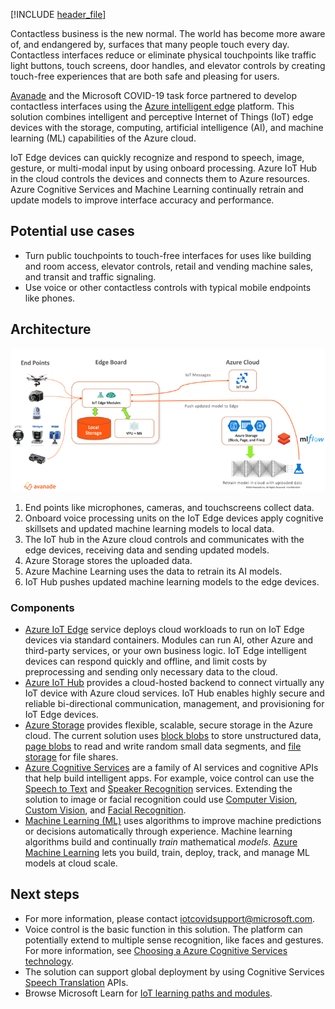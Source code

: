 [!INCLUDE [header_file](../../../includes/sol-idea-header.md)]

Contactless business is the new normal. The world has become more aware of, and endangered by, surfaces that many people touch every day. Contactless interfaces reduce or eliminate physical touchpoints like traffic light buttons, touch screens, door handles, and elevator controls by creating touch-free experiences that are both safe and pleasing for users.

[Avanade](https://www.avanade.com) and the Microsoft COVID-19 task force partnered to develop contactless interfaces using the [Azure intelligent edge](https://azure.microsoft.com/overview/future-of-cloud/) platform. This solution combines intelligent and perceptive Internet of Things (IoT) edge devices with the storage, computing, artificial intelligence (AI), and machine learning (ML) capabilities of the Azure cloud.

IoT Edge devices can quickly recognize and respond to speech, image, gesture, or multi-modal input by using onboard processing. Azure IoT Hub in the cloud controls the devices and connects them to Azure resources. Azure Cognitive Services and Machine Learning continually retrain and update models to improve interface accuracy and performance.

## Potential use cases

- Turn public touchpoints to touch-free interfaces for uses like building and room access, elevator controls, retail and vending machine sales, and transit and traffic signaling.
- Use voice or other contactless controls with typical mobile endpoints like phones.

## Architecture

![Architecture diagram: Contactless interfaces and other IoT edge devices used as part of an Azure intelligent cloud solution.](../media/avanade-contactless-interface-iot-edge.png)

1. End points like microphones, cameras, and touchscreens collect data.
2. Onboard voice processing units on the IoT Edge devices apply cognitive skillsets and updated machine learning models to local data.
3. The IoT hub in the Azure cloud controls and communicates with the edge devices, receiving data and sending updated models.
4. Azure Storage stores the uploaded data.
5. Azure Machine Learning uses the data to retrain its AI models.
6. IoT Hub pushes updated machine learning models to the edge devices.

### Components

- [Azure IoT Edge](https://azure.microsoft.com/services/iot-edge/) service deploys cloud workloads to run on IoT Edge devices via standard containers. Modules can run AI, other Azure and third-party services, or your own business logic. IoT Edge intelligent devices can respond quickly and offline, and limit costs by preprocessing and sending only necessary data to the cloud.
- [Azure IoT Hub](https://azure.microsoft.com/services/iot-hub/) provides a cloud-hosted backend to connect virtually any IoT device with Azure cloud services. IoT Hub enables highly secure and reliable bi-directional communication, management, and provisioning for IoT Edge devices.
- [Azure Storage](https://azure.microsoft.com/services/storage/) provides flexible, scalable, secure storage in the Azure cloud. The current solution uses [block blobs](https://azure.microsoft.com/pricing/details/storage/blobs/) to store unstructured data, [page blobs](https://azure.microsoft.com/pricing/details/storage/page-blobs/) to read and write random small data segments, and [file storage](https://azure.microsoft.com/pricing/details/storage/files/) for file shares.
- [Azure Cognitive Services](https://azure.microsoft.com/services/cognitive-services/) are a family of AI services and cognitive APIs that help build intelligent apps. For example, voice control can use the [Speech to Text](https://azure.microsoft.com/services/cognitive-services/speech-to-text/) and [Speaker Recognition](https://azure.microsoft.com/services/cognitive-services/speaker-recognition/) services. Extending the solution to image or facial recognition could use [Computer Vision](https://azure.microsoft.com/services/cognitive-services/computer-vision/), [Custom Vision](https://azure.microsoft.com/services/cognitive-services/custom-vision-service/), and [Facial Recognition](https://azure.microsoft.com/services/cognitive-services/face/).
- [Machine Learning (ML)](https://wikipedia.org/wiki/Machine_learning) uses algorithms to improve machine predictions or decisions automatically through experience. Machine learning algorithms build and continually *train* mathematical *models*. [Azure Machine Learning](https://azure.microsoft.com/services/machine-learning/) lets you build, train, deploy, track, and manage ML models at cloud scale.

## Next steps

- For more information, please contact [iotcovidsupport@microsoft.com](mailto:iotcovidsupport@microsoft.com).
- Voice control is the basic function in this solution. The platform can potentially extend to multiple sense recognition, like faces and gestures. For more information, see [Choosing a Azure Cognitive Services technology](../../data-guide/technology-choices/cognitive-services.md).
- The solution can support global deployment by using Cognitive Services [Speech Translation](https://azure.microsoft.com/services/cognitive-services/speech-translation/) APIs.
- Browse Microsoft Learn for [IoT learning paths and modules](/learn/browse/?products=azure&term=iot).
